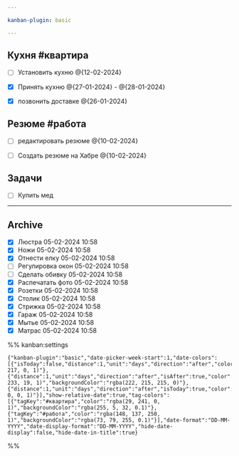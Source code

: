 ```yaml
---

kanban-plugin: basic

---
```


## Кухня #квартира

- [ ] Установить кухню @{12-02-2024}
- [x] Принять кухню @{27-01-2024} - @{28-01-2024}
- [x] позвонить доставке @{26-01-2024}


## Резюме #работа

- [ ] редактировать резюме @{10-02-2024}
- [ ] Создать резюме на Хабре @{10-02-2024}


## Задачи

- [ ] Купить мед


***

## Archive

- [x] Люстра 05-02-2024 10:58
- [x] Ножи 05-02-2024 10:58
- [x] Отнести елку 05-02-2024 10:58
- [ ] Регулировка окон 05-02-2024 10:58
- [ ] Сделать обивку 05-02-2024 10:58
- [x] Распечатать фото 05-02-2024 10:58
- [x] Розетки 05-02-2024 10:58
- [x] Столик 05-02-2024 10:58
- [x] Стрижка 05-02-2024 10:58
- [x] Гараж 05-02-2024 10:58
- [x] Мытье 05-02-2024 10:58
- [x] Матрас 05-02-2024 10:58

%% kanban:settings
```
{"kanban-plugin":"basic","date-picker-week-start":1,"date-colors":[{"isToday":false,"distance":1,"unit":"days","direction":"after","color":"rgba(255, 217, 0, 1)"},{"distance":1,"unit":"days","direction":"after","isAfter":true,"color":"rgba(8, 233, 19, 1)","backgroundColor":"rgba(222, 215, 215, 0)"},{"distance":1,"unit":"days","direction":"after","isToday":true,"color":"rgba(255, 0, 0, 1)"}],"show-relative-date":true,"tag-colors":[{"tagKey":"#квартира","color":"rgba(29, 241, 0, 1)","backgroundColor":"rgba(255, 5, 32, 0.1)"},{"tagKey":"#работа","color":"rgba(148, 137, 250, 1)","backgroundColor":"rgba(73, 79, 255, 0.1)"}],"date-format":"DD-MM-YYYY","date-display-format":"DD-MM-YYYY","hide-date-display":false,"hide-date-in-title":true}
```
%%